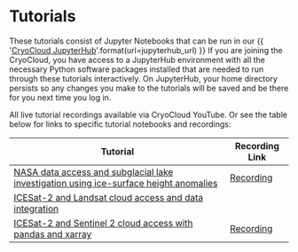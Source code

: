 # Tutorials

These tutorials consist of Jupyter Notebooks that can be run in our
{{ '[CryoCloud JupyterHub]({url})'.format(url=jupyterhub_url) }}
If you are joining the CryoCloud, you have access to a JupyterHub environment
with all the necessary Python software packages installed that are needed to run
through these tutorials interactively. On JupyterHub, your home directory persists
so any changes you make to the tutorials will be saved and be there for you next
time you log in.

All live tutorial recordings available via CryoCloud YouTube. Or see the table below for links to specific tutorial notebooks and recordings:


| Tutorial | Recording Link |
| ---  | --- |
| [NASA data access and subglacial lake investigation using ice-surface height anomalies](https://book.cryointhecloud.com/tutorials/IS2_ATL15_surface_height_anomalies/IS2_ATL15_surface_height_anomalies.html) | [Recording](https://youtu.be/HnGsCKyxkPo)
| [ICESat-2 and Landsat cloud access and data integration](https://book.cryointhecloud.com/tutorials/IS2_cloud_Landsat_integration.html) |
| [ICESat-2 and Sentinel 2 cloud access with pandas and xarray](https://book.cryointhecloud.com/tutorials/IS2_cloud_Sentinel2_integration.html) | [Recording](https://youtu.be/QNrDlwiomgc)
